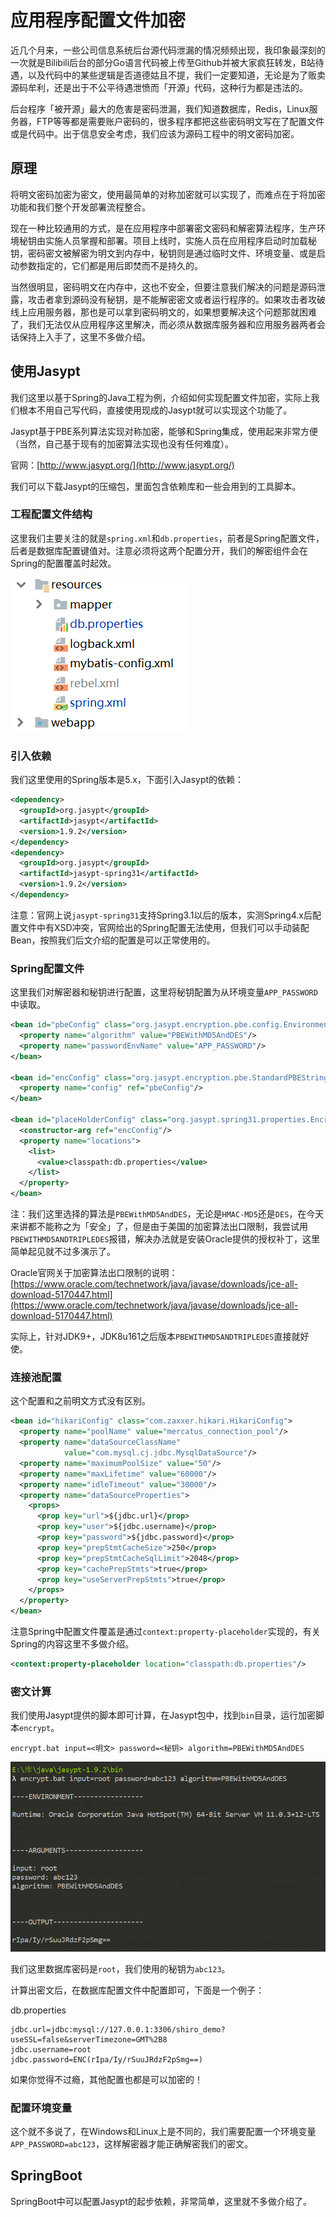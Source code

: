# 应用程序配置文件加密

近几个月来，一些公司信息系统后台源代码泄漏的情况频频出现，我印象最深刻的一次就是Bilibili后台的部分Go语言代码被上传至Github并被大家疯狂转发，B站待遇，以及代码中的某些逻辑是否道德姑且不提，我们一定要知道，无论是为了贩卖源码牟利，还是出于不公平待遇泄愤而「开源」代码，这种行为都是违法的。

后台程序「被开源」最大的危害是密码泄漏，我们知道数据库，Redis，Linux服务器，FTP等等都是需要账户密码的，很多程序都把这些密码明文写在了配置文件或是代码中。出于信息安全考虑，我们应该为源码工程中的明文密码加密。

## 原理

将明文密码加密为密文，使用最简单的对称加密就可以实现了，而难点在于将加密功能和我们整个开发部署流程整合。

现在一种比较通用的方式，是在应用程序中部署密文密码和解密算法程序，生产环境秘钥由实施人员掌握和部署。项目上线时，实施人员在应用程序启动时加载秘钥，密码密文被解密为明文到内存中，秘钥则是通过临时文件、环境变量、或是启动参数指定的，它们都是用后即焚而不是持久的。

当然很明显，密码明文在内存中，这也不安全，但要注意我们解决的问题是源码泄露，攻击者拿到源码没有秘钥，是不能解密密文或者运行程序的。如果攻击者攻破线上应用服务器，那也是可以拿到密码明文的，如果想要解决这个问题那就困难了，我们无法仅从应用程序这里解决，而必须从数据库服务器和应用服务器两者会话保持上入手了，这里不多做介绍。

## 使用Jasypt

我们这里以基于Spring的Java工程为例，介绍如何实现配置文件加密，实际上我们根本不用自己写代码，直接使用现成的Jasypt就可以实现这个功能了。

Jasypt基于PBE系列算法实现对称加密，能够和Spring集成，使用起来非常方便（当然，自己基于现有的加密算法实现也没有任何难度）。

官网：[http://www.jasypt.org/](http://www.jasypt.org/)

我们可以下载Jasypt的压缩包，里面包含依赖库和一些会用到的工具脚本。

### 工程配置文件结构

这里我们主要关注的就是`spring.xml`和`db.properties`，前者是Spring配置文件，后者是数据库配置键值对。注意必须将这两个配置分开，我们的解密组件会在Spring的配置覆盖时起效。

![](res/2.png)

### 引入依赖

我们这里使用的Spring版本是5.x，下面引入Jasypt的依赖：

```xml
<dependency>
  <groupId>org.jasypt</groupId>
  <artifactId>jasypt</artifactId>
  <version>1.9.2</version>
</dependency>
<dependency>
  <groupId>org.jasypt</groupId>
  <artifactId>jasypt-spring31</artifactId>
  <version>1.9.2</version>
</dependency>
```

注意：官网上说`jasypt-spring31`支持Spring3.1以后的版本，实测Spring4.x后配置文件中有XSD冲突，官网给出的Spring配置无法使用，但我们可以手动装配Bean，按照我们后文介绍的配置是可以正常使用的。

### Spring配置文件

这里我们对解密器和秘钥进行配置，这里将秘钥配置为从环境变量`APP_PASSWORD`中读取。

```xml
<bean id="pbeConfig" class="org.jasypt.encryption.pbe.config.EnvironmentStringPBEConfig">
  <property name="algorithm" value="PBEWithMD5AndDES"/>
  <property name="passwordEnvName" value="APP_PASSWORD"/>
</bean>

<bean id="encConfig" class="org.jasypt.encryption.pbe.StandardPBEStringEncryptor">
  <property name="config" ref="pbeConfig"/>
</bean>

<bean id="placeHolderConfig" class="org.jasypt.spring31.properties.EncryptablePropertyPlaceholderConfigurer">
  <constructor-arg ref="encConfig"/>
  <property name="locations">
    <list>
      <value>classpath:db.properties</value>
    </list>
  </property>
</bean>
```

注：我们这里选择的算法是`PBEWithMD5AndDES`，无论是`HMAC-MD5`还是`DES`，在今天来讲都不能称之为「安全」了，但是由于美国的加密算法出口限制，我尝试用`PBEWITHMD5ANDTRIPLEDES`报错，解决办法就是安装Oracle提供的授权补丁，这里简单起见就不过多演示了。

Oracle官网关于加密算法出口限制的说明：[https://www.oracle.com/technetwork/java/javase/downloads/jce-all-download-5170447.html](https://www.oracle.com/technetwork/java/javase/downloads/jce-all-download-5170447.html)

实际上，针对JDK9+，JDK8u161之后版本`PBEWITHMD5ANDTRIPLEDES`直接就好使。

### 连接池配置

这个配置和之前明文方式没有区别。

```xml
<bean id="hikariConfig" class="com.zaxxer.hikari.HikariConfig">
  <property name="poolName" value="mercatus_connection_pool"/>
  <property name="dataSourceClassName"
            value="com.mysql.cj.jdbc.MysqlDataSource"/>
  <property name="maximumPoolSize" value="50"/>
  <property name="maxLifetime" value="60000"/>
  <property name="idleTimeout" value="30000"/>
  <property name="dataSourceProperties">
    <props>
      <prop key="url">${jdbc.url}</prop>
      <prop key="user">${jdbc.username}</prop>
      <prop key="password">${jdbc.password}</prop>
      <prop key="prepStmtCacheSize">250</prop>
      <prop key="prepStmtCacheSqlLimit">2048</prop>
      <prop key="cachePrepStmts">true</prop>
      <prop key="useServerPrepStmts">true</prop>
    </props>
  </property>
</bean>
```

注意Spring中配置文件覆盖是通过`context:property-placeholder`实现的，有关Spring的内容这里不多做介绍。

```xml
<context:property-placeholder location="classpath:db.properties"/>
```

### 密文计算

我们使用Jasypt提供的脚本即可计算，在Jasypt包中，找到`bin`目录，运行加密脚本`encrypt`。

```
encrypt.bat input=<明文> password=<秘钥> algorithm=PBEWithMD5AndDES
```

![](res/1.png)

我们这里数据库密码是`root`，我们使用的秘钥为`abc123`。

计算出密文后，在数据库配置文件中配置即可，下面是一个例子：

db.properties
```
jdbc.url=jdbc:mysql://127.0.0.1:3306/shiro_demo?useSSL=false&serverTimezone=GMT%2B8
jdbc.username=root
jdbc.password=ENC(rIpa/Iy/rSuuJRdzF2pSmg==)
```

如果你觉得不过瘾，其他配置也都是可以加密的！

### 配置环境变量

这个就不多说了，在Windows和Linux上是不同的，我们需要配置一个环境变量`APP_PASSWORD=abc123`，这样解密器才能正确解密我们的密文。

## SpringBoot

SpringBoot中可以配置Jasypt的起步依赖，非常简单，这里就不多做介绍了。
